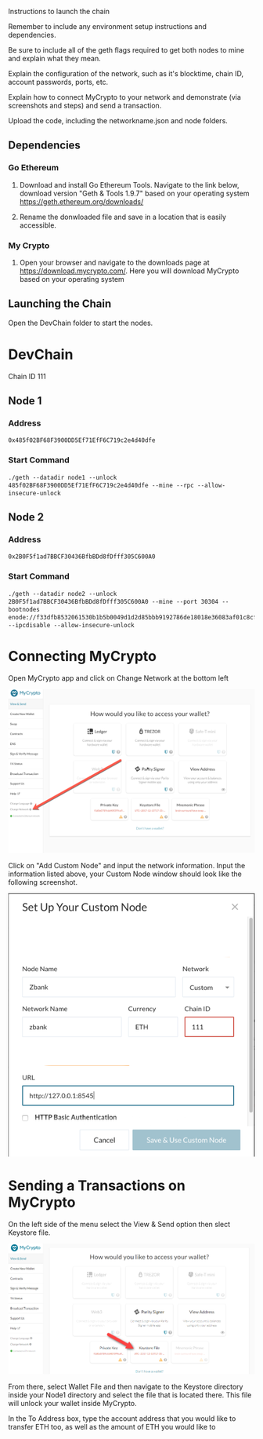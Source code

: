 Instructions to launch the chain

Remember to include any environment setup instructions and dependencies.

Be sure to include all of the geth flags required to get both nodes to mine and explain what they mean.

Explain the configuration of the network, such as it's blocktime, chain ID, account passwords, ports, etc.

Explain how to connect MyCrypto to your network and demonstrate (via screenshots and steps) and send a transaction.

Upload the code, including the networkname.json and node folders.

## Dependencies 

### Go Ethereum

1. Download and install Go Ethereum Tools. Navigate to the link below, download version "Geth & Tools 1.9.7" based on your operating system
    https://geth.ethereum.org/downloads/
    
2. Rename the donwloaded file and save in a location that is easily accessible.


### My Crypto

1. Open your browser and navigate to the downloads page at https://download.mycrypto.com/. Here you will download MyCrypto based on your operating system


## Launching the Chain

Open the DevChain folder to start the nodes. 


# DevChain

Chain ID 111

## Node 1

### Address

    0x485f02BF68F3900DD5Ef71EfF6C719c2e4d40dfe

### Start Command

    ./geth --datadir node1 --unlock 485f02BF68F3900DD5Ef71EfF6C719c2e4d40dfe --mine --rpc --allow-insecure-unlock

## Node 2

### Address

    0x2B0F5f1ad7BBCF30436BfbBDd8fDfff305C600A0

### Start Command

    ./geth --datadir node2 --unlock 2B0F5f1ad7BBCF30436BfbBDd8fDfff305C600A0 --mine --port 30304 --bootnodes enode://f33dfb8532061530b1b5b0049d1d2d85bbb9192786de18018e36083af01c8cfe5498b01d4621a8dafeeca9e453ab5137a178ae9f6fff5e6312920baebcd32d0d@127.0.0.1:30303 --ipcdisable --allow-insecure-unlock
 
 
 # Connecting MyCrypto 
 
 Open MyCrypto app and click on Change Network at the bottom left
 
 ![Alt text](Screenshots/change-network.png)
 
 Click on "Add Custom Node" and input the network information. Input the information listed above, your Custom Node window should look like the following screenshot. 
 
 ![Alt text](Screenshots/custom_network.png) 
 
 
# Sending a Transactions on MyCrypto

On the left side of the menu select the View & Send option then slect Keystore file.

![Alt text](Screenshots/select_keystore_file.png)

From there, select Wallet File and then navigate to the Keystore directory inside your Node1 directory and select the file that is located there. This file will unlock your wallet inside MyCrypto.

In the To Address box, type the account address that you would like to transfer ETH too, as well as the amount of ETH you would like to
